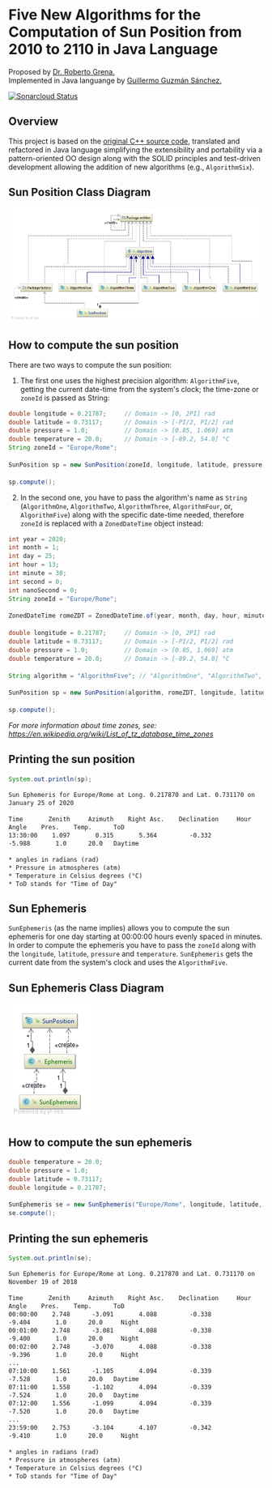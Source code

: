 # Five New Algorithms for the Computation of Sun Position from 2010 to 2110 in Java Language

Proposed by [Dr. Roberto Grena.](https://www.researchgate.net/profile/Roberto_Grena)  
Implemented in Java languange by [Guillermo Guzmán Sánchez.](mailto:guillesupremacy@gmail.com)

[![Sonarcloud Status](https://sonarcloud.io/api/project_badges/measure?project=guillesup_FNACSP_2010-2110&metric=alert_status)](https://sonarcloud.io/dashboard?id=guillesup_FNACSP_2010-2110)

## Overview

This project is based on the [original C++ source code](http://www.solaritaly.enea.it/StrSunPosition/SunPositionEn.php), translated and refactored in Java language simplifying the extensibility and portability via a pattern-oriented OO design along with the SOLID principles and test-driven development allowing the addition of new algorithms (e.g., `AlgorithmSix`).

## Sun Position Class Diagram

![alt text][fnacsp-class-diagram]

## How to compute the sun position

There are two ways to compute the sun position:

1. The first one uses the highest precision algorithm: `AlgorithmFive`, getting the current date-time from the system's clock; the time-zone or `zoneId` is passed as String:

```java
double longitude = 0.21787;     // Domain -> [0, 2PI] rad
double latitude = 0.73117;      // Domain -> [-PI/2, PI/2] rad
double pressure = 1.0;          // Domain -> [0.85, 1.069] atm
double temperature = 20.0;      // Domain -> [-89.2, 54.0] °C
String zoneId = "Europe/Rome";

SunPosition sp = new SunPosition(zoneId, longitude, latitude, pressure, temperature);

sp.compute();
```

2. In the second one, you have to pass the algorithm's name as `String` (`AlgorithmOne`, `AlgorithmTwo`, `AlgorithmThree`, `AlgorithmFour`, or, `AlgorithmFive`) along with the specific date-time needed, therefore `zoneId` is replaced with a `ZonedDateTime` object instead:

```java
int year = 2020;
int month = 1;
int day = 25;
int hour = 13;
int minute = 30;
int second = 0;
int nanoSecond = 0;
String zoneId = "Europe/Rome";

ZonedDateTime romeZDT = ZonedDateTime.of(year, month, day, hour, minute, second, nanoSecond, ZoneId.of(zoneId));

double longitude = 0.21787;     // Domain -> [0, 2PI] rad
double latitude = 0.73117;      // Domain -> [-PI/2, PI/2] rad
double pressure = 1.0;          // Domain -> [0.85, 1.069] atm
double temperature = 20.0;      // Domain -> [-89.2, 54.0] °C

String algorithm = "AlgorithmFive"; // "AlgorithmOne", "AlgorithmTwo", "AlgorithmThree", "AlgorithmFour", or, "AlgorithmFive".

SunPosition sp = new SunPosition(algorithm, romeZDT, longitude, latitude, pressure, temperature);

sp.compute();
```

*For more information about time zones, see: <https://en.wikipedia.org/wiki/List_of_tz_database_time_zones>*

## Printing the sun position

```java
System.out.println(sp);
```

```console
Sun Ephemeris for Europe/Rome at Long. 0.217870 and Lat. 0.731170 on January 25 of 2020

Time       Zenith     Azimuth    Right Asc.    Declination     Hour Angle    Pres.    Temp.      ToD
13:30:00    1.097       0.315       5.364         -0.332         -5.988       1.0      20.0   Daytime

* angles in radians (rad)
* Pressure in atmospheres (atm)
* Temperature in Celsius degrees (°C)
* ToD stands for "Time of Day"
```

## Sun Ephemeris

`SunEphemeris` (as the name implies) allows you to compute the sun ephemeris for one day starting at 00:00:00 hours evenly spaced in minutes. In order to compute the ephemeris you have to pass the `zoneId` along with the `longitude`, `latitude`, `pressure` and `temperature`. `SunEphemeris` gets the current date from the system's clock and uses the `AlgorithmFive`.

## Sun Ephemeris Class Diagram

![alt text][se-class-diagram]

## How to compute the sun ephemeris

```java
double temperature = 20.0;
double pressure = 1.0;
double latitude = 0.73117;
double longitude = 0.21787;

SunEphemeris se = new SunEphemeris("Europe/Rome", longitude, latitude, pressure, temperature);
se.compute();
```

## Printing the sun ephemeris

```java
System.out.println(se);
```

```console
Sun Ephemeris for Europe/Rome at Long. 0.217870 and Lat. 0.731170 on November 19 of 2018

Time       Zenith     Azimuth    Right Asc.    Declination     Hour Angle    Pres.    Temp.      ToD
00:00:00    2.748      -3.091       4.088         -0.338         -9.404       1.0      20.0     Night
00:01:00    2.748      -3.081       4.088         -0.338         -9.400       1.0      20.0     Night
00:02:00    2.748      -3.070       4.088         -0.338         -9.396       1.0      20.0     Night
...
07:10:00    1.561      -1.105       4.094         -0.339         -7.528       1.0      20.0   Daytime
07:11:00    1.558      -1.102       4.094         -0.339         -7.524       1.0      20.0   Daytime
07:12:00    1.556      -1.099       4.094         -0.339         -7.520       1.0      20.0   Daytime
...
23:59:00    2.753      -3.104       4.107         -0.342         -9.410       1.0      20.0     Night

* angles in radians (rad)
* Pressure in atmospheres (atm)
* Temperature in Celsius degrees (°C)
* ToD stands for "Time of Day"
```

[fnacsp-class-diagram]: images/fnacsp-class-diagram.png "Sun Position Class Diagram"
[se-class-diagram]: images/se-class-diagram.png "Sun Ephemeris Class Diagram"